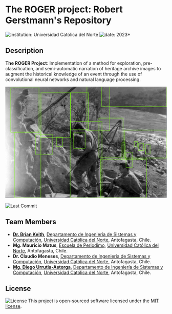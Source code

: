 # The ROGER project: Robert Gerstmann's Repository

![institution: Universidad Católica del Norte](https://img.shields.io/badge/institution-Universidad%20Cat%C3%B3lica%20del%20Norte-blue?logo=google-scholar)
![date: 2023+](https://img.shields.io/badge/date-2023+-red?logo=rescuetime)

## Description

**The ROGER Project**: Implementation of a method for exploration, pre-classification, and semi-automatic narration of heritage archive images to augment the historical knowledge of an event through the use of convolutional neural networks and natural language processing.

![Lines](TC-SAC-PIE-101-annotated.jpg)

![Last Commit](https://img.shields.io/github/last-commit/godiecl/roger/main?style=social&logo=github)

## Team Members

- [**Dr. Brian Keith**](https://www.researchgate.net/profile/Brian-Keith-Norambuena), [Departamento de Ingeniería de Sistemas y Computación](http://www.disc.ucn.cl), [Universidad Católica del Norte](http://wwww.ucn.cl), Antofagasta, Chile.
- **Mg. Mauricio Matus**, [Escuela de Periodimo](https://www.periodismoucn.cl/), [Universidad Católica del Norte](http://wwww.ucn.cl), Antofagasta, Chile.
- **Dr. Claudio Meneses**, [Departamento de Ingeniería de Sistemas y Computación](http://www.disc.ucn.cl), [Universidad Católica del Norte](http://wwww.ucn.cl), Antofagasta, Chile.
- [**Mg. Diego Urrutia-Astorga**](https://www.researchgate.net/profile/Diego-Urrutia-Astorga), [Departamento de Ingeniería de Sistemas y Computación](http://www.disc.ucn.cl), [Universidad Católica del Norte](http://wwww.ucn.cl), Antofagasta, Chile.

## License

![License](https://img.shields.io/github/license/godiecl/conserjeria) This project is open-sourced software licensed under the [MIT license](LICENSE.md).
